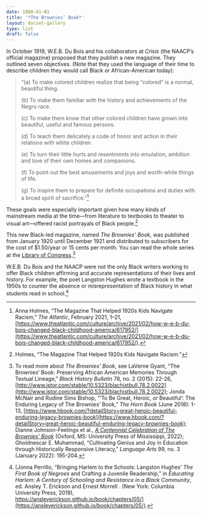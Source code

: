 ```yaml
---
date: 1000-01-01
title: '*The Brownies’ Book*'
layout: docset-gallery
type: list
draft: false
---
```


In October 1919, W.E.B. Du Bois and his collaborators at *Crisis* (the NAACP’s official magazine) proposed that they publish a new magazine. They outlined seven objectives. (Note that they used the language of their time to describe children they would call Black or African-American today):

> “(a) To make colored children realize that being “colored” is a normal, beautiful thing.
>
> (b) To make them familiar with the history and achievements of the Negro race.
>
> (c) To make them know that other colored children have grown into beautiful, useful and famous persons.
>
> (d) To teach them delicately a code of honor and action in their relations with white children.
>
 > (e) To turn their little hurts and resentments into emulation, ambition and love of their own homes and companions.
>
> (f) To point out the best amusements and joys and worth-while things of life.
>
> (g) To inspire them to prepare for definite occupations and duties with a broad spirit of sacrifice.”[^1]

These goals were especially important given how many kinds of mainstream media at the time—from literature to textbooks to theater to visual art—offered racist portrayals of Black people.[^2]  

This new Black-led magazine, named *The Brownies’ Book*, was published from January 1920 until December 1921 and distributed to subscribers for the cost of $1.50/year or 15 cents per month. You can read the whole series at the [Library of Congress](https://www.loc.gov/item/22001351/).[^3]

W.E.B. Du Bois and the NAACP were not the only Black writers working to offer Black children affirming and accurate representations of their lives and history. For example, the poet Langston Hughes wrote a textbook in the 1950s to counter the absence or misrepresentation of Black history in what students read in school.[^4]

[^1]: Anna Holmes, “The Magazine That Helped 1920s Kids Navigate Racism,” *The Atlantic*, February 2021, 1–21, [https://www.theatlantic.com/culture/archive/2021/02/how-w-e-b-du-bois-changed-black-childhood-america/617952/](https://www.theatlantic.com/culture/archive/2021/02/how-w-e-b-du-bois-changed-black-childhood-america/617952/).

[^2]: Holmes, “The Magazine That Helped 1920s Kids Navigate Racism.”

[^3]: To read more about *The Brownies’ Book*, see LaVerne Gyant, “The Brownies’ Book: Preserving African American Memories Through Textual Lineage,” *Black History Bulletin* 78, no. 2 (2015): 22-26, [http://www.jstor.com/stable/10.5323/blachistbull.78.2.0022](http://www.jstor.com/stable/10.5323/blachistbull.78.2.0022); Jonda McNair and Rudine Sims Bishop, “‘To Be Great, Heroic, or Beautiful’: The Enduring Legacy of The Brownies’ Book,” *The Horn Book* (June 2018): 1-13,  [https://www.hbook.com/?detailStory=great-heroic-beautiful-enduring-legacy-brownies-book](https://www.hbook.com/?detailStory=great-heroic-beautiful-enduring-legacy-brownies-book); Dianne Johnson-Feelings et al., [*A Centennial Celebration of The Brownies’ Book*](https://www.amazon.com/Centennial-Celebration-Childrens-Literature-Association/dp/1496841247/) (Oxford, MS: University Press of Mississippi, 2022); Gholdnescar E. Muhammad, “Cultivating Genius and Joy in Education through Historically Responsive Literacy,” *Language Arts*  99, no. 3 (January 2022): 195-204.

[^4]: [Jonna Perrillo, “Bringing Harlem to the Schools: Langston Hughes’ *The First Book of Negroes* and Crafting a Juvenile Readership,” in *Educating Harlem: A Century of Schooling and Resistance in a Black Community*, ed. Ansley T. Erickson and Ernest Morrell . (New York: Columbia University Press, 2019), https://ansleyerickson.github.io/book/chapters/05/](https://ansleyerickson.github.io/book/chapters/05/).
